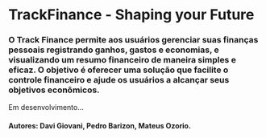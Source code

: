 # TrackFinance - Shaping your Future
### O Track Finance permite aos usuários gerenciar suas finanças pessoais registrando ganhos, gastos e economias, e visualizando um resumo financeiro de maneira simples e eficaz. O objetivo é oferecer uma solução que facilite o controle financeiro e ajude os usuários a alcançar seus objetivos econômicos.

Em desenvolvimento...

#### Autores: Davi Giovani, Pedro Barizon, Mateus Ozorio.
